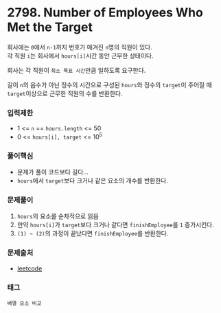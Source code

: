 # 2798. Number of Employees Who Met the Target
회사에는 `0`에서 `n-1`까지 번호가 매겨진 `n`명의 직원이 있다.  
각 직원 `i`는 회사에서 `hours[i]`시간 동안 근무한 상태이다.  

회사는 각 직원이 `최소 목표 시간`만큼 일하도록 요구한다.  

길이 `n`의 음수가 아닌 정수의 시간으로 구성된 `hours`와 정수의 `target`이 주어질 때  
`target`이상으로 근무한 직원의 수를 반환한다.
### 입력제한
- 1 <= `n` == `hours.length` <= 50
- 0 <= `hours[i], target` <= 10<sup>5</sup>
### 풀이핵심
- 문제가 풀이 코드보다 길다...
- `hours`에서 `target`보다 크거나 같은 요소의 개수를 반환한다.
### 문제풀이
1. `hours`의 요소를 순차적으로 읽음
2. 만약 `hours[i]`가 `target`보다 크거나 같다면 `finishEmployee`를 `1` 증가시킨다.
3. `(1) ~ (2)`의 과정이 끝났다면 `finishEmployee`를 반환한다.
### 문제출처
- [leetcode](https://leetcode.com/problems/number-of-employees-who-met-the-target/)
### 태그
`배열 요소 비교`